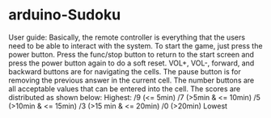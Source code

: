 # arduino-Sudoku
User guide: Basically, the remote controller is everything that the users need to be able to interact
with the system. To start the game, just press the power button. Press the func/stop button to
return to the start screen and press the power button again to do a soft reset. VOL+, VOL-,
forward, and backward buttons are for navigating the cells. The pause button is for removing the
previous answer in the current cell. The number buttons are all acceptable values that can be
entered into the cell. The scores are distributed as shown below:
Highest: 
/9 (<= 5min)
/7 (>5min & <= 10min)
/5 (>10min & <= 15min)
/3 (>15 min & <= 20min)
/0 (>20min)
Lowest 
